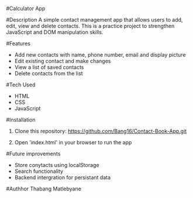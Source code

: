 #Calculator App

#Description
A simple contact management app that allows users to add, edit, view and delete contacts. This is a practice project to strengthen JavaScript and DOM manipulation skills.

#Features
- Add new contacts with name, phone number, email and display picture
- Edit existing contact and make changes
- View a list of saved contacts
- Delete contacts from the list

#Tech Used
- HTML
- CSS
- JavaScript

#Installation
1. Clone this repository:
https://github.com/Bang16/Contact-Book-App.git

2. Open 'index.html' in your browser to run the app

#Future improvements
- Store conytacts using localStorage
- Search functionality
- Backend intergration for persistant data

#Authhor
Thabang Matlebyane
